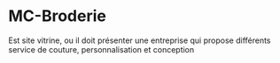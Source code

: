 # MC-Broderie
Est site vitrine, ou il doit présenter une entreprise qui propose différents service de couture, personnalisation et conception
